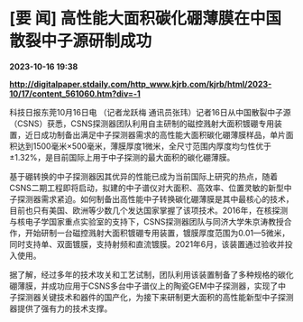# [要 闻] 高性能大面积碳化硼薄膜在中国散裂中子源研制成功

**2023-10-16 19:38**

**http://digitalpaper.stdaily.com/http_www.kjrb.com/kjrb/html/2023-10/17/content_561060.htm?div=-1**

 科技日报东莞10月16日电 （记者龙跃梅 通讯员张玮）记者16日从中国散裂中子源（CSNS）获悉，CSNS探测器团队利用自主研制的磁控溅射大面积镀硼专用装置，近日成功制备出满足中子探测器需求的高性能大面积碳化硼薄膜样品，单片面积达到1500毫米×500毫米，薄膜厚度1微米，全尺寸范围内厚度均匀性优于±1.32%，是目前国际上用于中子探测的最大面积的碳化硼薄膜。

 基于硼转换的中子探测器因其优异的性能已成为当前国际上研究的热点，随着CSNS二期工程即将启动，拟建的中子谱仪对大面积、高效率、位置灵敏的新型中子探测器需求紧迫。如何制备出高性能中子转换碳化硼薄膜是其中最核心的技术，目前也只有美国、欧洲等少数几个发达国家掌握了该项技术。2016年，在核探测与核电子学国家重点实验室的支持下，CSNS探测器团队与同济大学朱京涛教授合作，开始研制一台磁控溅射大面积镀硼专用装置，镀膜厚度范围为0.01—5微米，同时支持单、双面镀膜，支持射频和直流镀膜。2021年6月，该装置通过验收并投入使用。

 据了解，经过多年的技术攻关和工艺试制，团队利用该装置制备了多种规格的碳化硼薄膜，并成功应用于CSNS多台中子谱仪上的陶瓷GEM中子探测器，实现了中子探测器关键技术和器件的国产化，为接下来研制更大面积的高性能新型中子探测器提供了强有力的技术支撑。